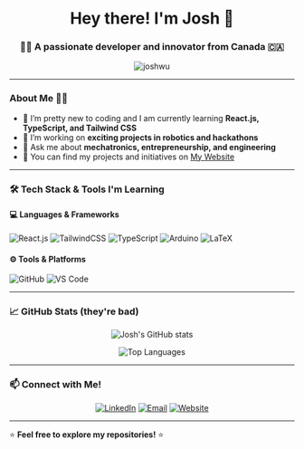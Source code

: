 <h1 align="center">Hey there! I'm Josh 👋</h1>
<h3 align="center">👨‍💻 A passionate developer and innovator from Canada 🇨🇦</h3>

<p align="center">
  <img src="https://komarev.com/ghpvc/?username=joshwu&label=Profile%20views&color=0e75b6&style=flat" alt="joshwu" />
</p>

---

### About Me 🧑‍🚀
- 🌱 I’m pretty new to coding and I am currently learning **React.js, TypeScript, and Tailwind CSS**
- 🔭 I’m working on **exciting projects in robotics and hackathons**
- 💬 Ask me about **mechatronics, entrepreneurship, and engineering**
- 💼 You can find my projects and initiatives on [My Website](https://joshwu.com)

---

### 🛠️ Tech Stack & Tools I'm Learning

#### 💻 Languages & Frameworks
![React.js](https://img.shields.io/badge/React-61DAFB?style=for-the-badge&logo=react&logoColor=white)
![TailwindCSS](https://img.shields.io/badge/TailwindCSS-06B6D4?style=for-the-badge&logo=tailwindcss&logoColor=white)
![TypeScript](https://img.shields.io/badge/TypeScript-3178C6?style=for-the-badge&logo=typescript&logoColor=white)
![Arduino](https://img.shields.io/badge/Arduino-00979D?style=for-the-badge&logo=arduino&logoColor=white)
![LaTeX](https://img.shields.io/badge/LaTeX-008080?style=for-the-badge&logo=latex&logoColor=white)

#### ⚙️ Tools & Platforms
![GitHub](https://img.shields.io/badge/GitHub-181717?style=for-the-badge&logo=github&logoColor=white)
![VS Code](https://img.shields.io/badge/VS%20Code-007ACC?style=for-the-badge&logo=visual-studio-code&logoColor=white)

---

### 📈 GitHub Stats (they're bad)

<p align="center">
  <img src="https://github-readme-stats.vercel.app/api?username=joshwu&show_icons=true&theme=radical" alt="Josh's GitHub stats" />
</p>

<p align="center">
  <img src="https://github-readme-stats.vercel.app/api/top-langs?username=joshwu&layout=compact&theme=radical" alt="Top Languages" />
</p>

---

### 📫 Connect with Me!

<p align="center">
  <a href="https://www.linkedin.com/in/joshua-wu-27990b252/"><img src="https://img.shields.io/badge/LinkedIn-%230077B5.svg?style=for-the-badge&logo=linkedin&logoColor=white" alt="LinkedIn"/></a>
  <a href="mailto:contact@joshwu.co"><img src="https://img.shields.io/badge/Email-D14836?style=for-the-badge&logo=gmail&logoColor=white" alt="Email"/></a>
  <a href="https://joshwu.co"><img src="https://img.shields.io/badge/Webflow-4353FF?style=for-the-badge&logo=webflow&logoColor=white" alt="Website"/></a>
</p>

---

⭐️ **Feel free to explore my repositories!** ⭐️
